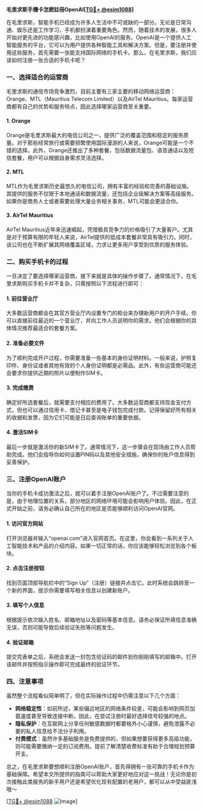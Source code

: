 **毛里求斯手機卡怎麽註冊OpenAI[[TG💪+ @esim1088](https://t.me/s/esim1088)]**

在毛里求斯，智能手机已经成为许多人生活中不可或缺的一部分。无论是日常沟通、娱乐还是工作学习，手机都扮演着重要角色。然而，随着技术的发展，很多人开始对更先进的功能感兴趣，比如使用OpenAI的服务。OpenAI是一个提供人工智能服务的平台，它可以为用户提供各种智能工具和解决方案。但是，要注册并使用这些服务，首先需要一张能支持国际网络的手机卡。那么，在毛里求斯，我们应该如何注册一张合适的手机卡呢？

### 一、选择适合的运营商

毛里求斯的通信市场竞争激烈，目前主要有三家主要的移动网络运营商：Orange、MTL（Mauritius Telecom Limited）以及AirTel Mauritius。每家运营商都有自己的优势和服务特点，因此选择哪家运营商至关重要。

#### 1. Orange
Orange是毛里求斯最大的电信公司之一，提供广泛的覆盖范围和稳定的服务质量。对于那些经常旅行或需要频繁使用国际漫游的人来说，Orange可能是一个不错的选择。此外，Orange还推出了多种套餐，包括数据流量包、语音通话以及短信套餐，用户可以根据自身需求灵活选择。

#### 2. MTL
MTL作为毛里求斯历史最悠久的电信公司，拥有丰富的经验和完善的基础设施。其提供的服务不仅限于本地通话和数据流量，还包括企业级解决方案等高级服务。如果你是商务人士或者需要处理大量业务相关事务，MTL可能会更适合你。

#### 3. AirTel Mauritius
AirTel Mauritius近年来迅速崛起，凭借极具竞争力的价格吸引了大量客户。尤其是对于预算有限的年轻人来说，AirTel提供的低成本套餐非常具有吸引力。同时，该公司也在不断扩展其网络覆盖区域，力求让更多用户享受到优质的服务体验。

### 二、购买手机卡的过程

一旦决定了要选择哪家运营商，接下来就是具体的操作步骤了。通常情况下，在毛里求斯购买手机卡并不复杂，只需按照以下流程进行即可：

#### 1. 前往营业厅
大多数运营商都会在其官方营业厅内设置专门的柜台来办理新用户的开户手续。你可以直接前往最近的一个营业厅，并向工作人员说明你的需求。他们会根据你的具体情况推荐最适合的套餐方案。

#### 2. 准备必要文件
为了顺利完成开户过程，你需要准备一些基本的身份证明材料。一般来说，护照复印件、身份证或者其他有效的个人身份证明都是必需品。此外，有些运营商可能还会要求你提供近期的照片以便制作SIM卡。

#### 3. 完成缴费
确定好所选套餐后，就需要支付相应的费用了。大多数运营商都支持现金支付方式，但也可以通过信用卡、借记卡甚至是电子钱包完成付款。记得保留好所有相关的收据和发票，因为它们可能是日后查询账单的重要依据。

#### 4. 激活SIM卡
最后一步就是激活你的新SIM卡了。通常情况下，这一步骤会在现场由工作人员帮助完成。他们会指导你如何设置PIN码以及其他安全措施，确保你的账户信息得到妥善保护。

### 三、注册OpenAI账户

当你的手机卡成功激活之后，就可以着手注册OpenAI账户了。不过需要注意的是，由于地理位置的关系，部分地区的网络环境可能会影响用户体验。因此，在正式开始之前，请务必确认自己所在的地区是否能够顺利访问OpenAI官网。

#### 1. 访问官方网站
打开浏览器并输入“openai.com”进入官网首页。在这里，你会看到一系列关于人工智能技术和产品的介绍内容。如果一切正常的话，你应该能够轻松浏览到各个板块。

#### 2. 点击注册按钮
找到页面顶部导航栏中的“Sign Up”（注册）链接并点击它。此时系统会跳转至一个新的界面，提示你需要填写相关信息以创建新账户。

#### 3. 填写个人信息
根据提示依次输入姓名、邮箱地址以及密码等基本信息。请务必保证所填信息准确无误，否则可能导致后续验证失败等问题发生。

#### 4. 验证邮箱
提交完表单之后，系统会发送一封包含验证码的邮件到你刚刚填写的邮箱中。打开该邮件并按照指示操作即可完成最终的验证环节。

### 四、注意事项

虽然整个流程看似简单明了，但在实际操作过程中仍需注意以下几个方面：

- **网络稳定性**：如前所述，某些偏远地区的网络条件较差，可能会影响到网页加载速度甚至导致连接中断。因此，在尝试注册时最好选择信号较强的地点。
- **隐私保护**：在互联网上分享任何敏感数据时都要格外小心谨慎，避免泄露不必要的私人信息给不法分子利用。
- **付费模式**：虽然许多基础服务是免费提供的，但如果想要获得更多高级功能，则可能需要缴纳一定的订阅费用。提前了解清楚收费标准有助于合理规划预算开支。

总之，在毛里求斯要想顺利注册OpenAI账户，首先得拥有一张可靠的手机卡作为基础保障。希望本文所提供的指南可以帮助大家更好地应对这一挑战！无论你是初次接触此类服务的新手用户还是希望优化现有配置的老用户，都可以从中受益匪浅哦～

[[TG💪+ @esim1088](https://t.me/s/esim1088) ![Image](https://i.postimg.cc/4NQfJmqS/Snipaste-2025-05-13-00-14-12.png)]